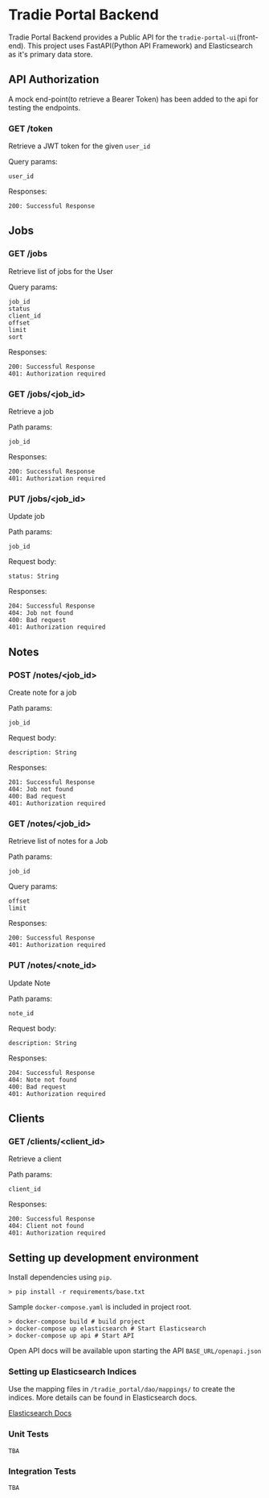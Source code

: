 # Tradie Portal Backend

Tradie Portal Backend provides a Public API for the `tradie-portal-ui`(front-end).
This project uses FastAPI(Python API Framework) and Elasticsearch as it's primary data store.


## API Authorization
A mock end-point(to retrieve a Bearer Token) has been added to the api for testing the endpoints.

### GET /token
Retrieve a JWT token for the given `user_id`

Query params:
```
user_id
```

Responses:
```
200: Successful Response
```

## Jobs

### GET /jobs
Retrieve list of jobs for the User

Query params:
```
job_id
status
client_id
offset
limit
sort
```

Responses:
```
200: Successful Response
401: Authorization required
```

### GET /jobs/<job_id>
Retrieve a job

Path params:
```
job_id
```

Responses:
```
200: Successful Response
401: Authorization required
```

### PUT /jobs/<job_id>
Update job

Path params:
```
job_id
```

Request body:
```
status: String
```

Responses:
```
204: Successful Response
404: Job not found
400: Bad request
401: Authorization required
```


## Notes

### POST /notes/<job_id>
Create note for a job

Path params:
```
job_id
```

Request body:
```
description: String
```

Responses:
```
201: Successful Response
404: Job not found
400: Bad request
401: Authorization required
```

### GET /notes/<job_id>
Retrieve list of notes for a Job

Path params:
```
job_id
```

Query params:
```
offset
limit
```

Responses:
```
200: Successful Response
401: Authorization required
```

### PUT /notes/<note_id>
Update Note

Path params:
```
note_id
```

Request body:
```
description: String
```

Responses:
```
204: Successful Response
404: Note not found
400: Bad request
401: Authorization required
```

## Clients
### GET /clients/<client_id>
Retrieve a client

Path params:
```
client_id
```

Responses:
```
200: Successful Response
404: Client not found
401: Authorization required
```

## Setting up development environment

Install dependencies using `pip`.

```
> pip install -r requirements/base.txt
```

Sample `docker-compose.yaml` is included in project root.
```
> docker-compose build # build project
> docker-compose up elasticsearch # Start Elasticsearch
> docker-compose up api # Start API
```

Open API docs will be available upon starting the API
`BASE_URL/openapi.json`

### Setting up Elasticsearch Indices
Use the mapping files in `/tradie_portal/dao/mappings/` to create the indices. More details can be found in Elasticsearch docs.

[Elasticsearch Docs](https://www.elastic.co/guide/en/elasticsearch/reference/current/indices-create-index.html)

### Unit Tests

`TBA`

### Integration Tests

`TBA`

